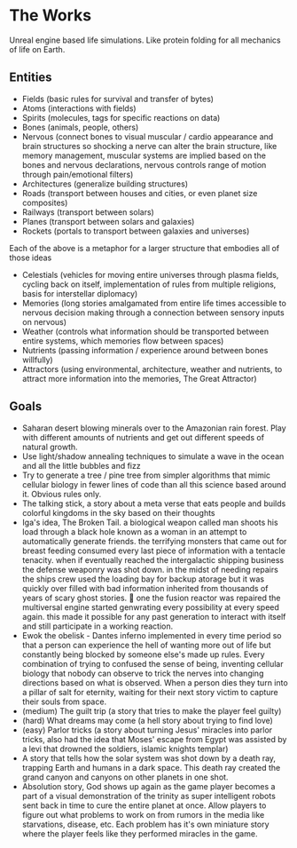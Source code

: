 # The Works
Unreal engine based life simulations. Like protein folding for all mechanics of life on Earth.

## Entities
* Fields (basic rules for survival and transfer of bytes)
* Atoms (interactions with fields)
* Spirits (molecules, tags for specific reactions on data)
* Bones (animals, people, others)
* Nervous (connect bones to visual muscular / cardio appearance and brain structures so shocking a nerve can alter the brain structure, like memory management, muscular systems are implied based on the bones and nervous declarations, nervous controls range of motion through pain/emotional filters)
* Architectures (generalize building structures)
* Roads (transport between houses and cities, or even planet size composites)
* Railways (transport between solars)
* Planes (transport between solars and galaxies)
* Rockets (portals to transport between galaxies and universes)

Each of the above is a metaphor for a larger structure that embodies all of those ideas

* Celestials (vehicles for moving entire universes through plasma fields, cycling back on itself, implementation of rules from multiple religions, basis for interstellar diplomacy)
* Memories (long stories amalgamated from entire life times accessible to nervous decision making through a connection between sensory inputs on nervous)
* Weather (controls what information should be transported between entire systems, which memories flow between spaces)
* Nutrients (passing information / experience around between bones willfully)
* Attractors (using environmental, architecture, weather and nutrients, to attract more information into the memories, The Great Attractor)

## Goals
* Saharan desert blowing minerals over to the Amazonian rain forest. Play with different amounts of nutrients and get out different speeds of natural growth. 
* Use light/shadow annealing techniques to simulate a wave in the ocean and all the little bubbles and fizz
* Try to generate a tree / pine tree from simpler algorithms that mimic cellular biology in fewer lines of code than all this science based around it. Obvious rules only.
* The talking stick, a story about a meta verse that eats people and builds colorful kingdoms in the sky based on their thoughts
* Iga's idea, The Broken Tail. a biological weapon called man shoots his load through a black hole known as a woman in an attempt to automatically generate friends. the terrifying monsters that came out for breast feeding consumed every last piece of information with a tentacle tenacity. when if eventually reached the intergalactic shipping business the defense weaponry was shot down. in the midst of needing repairs the ships crew used the loading bay for backup atorage but it was quickly over filled with bad information inherited from thousands of years of scary ghost stories. 🤣 one the fusion reactor was repaired the multiversal engine started genwrating every possibility at every speed again. this made it possible for any past generation to interact with itself and still participate in a working reaction.
* Ewok the obelisk - Dantes inferno implemented in every time period so that a person can experience the hell of wanting more out of life but constantly being blocked by someone else's made up rules. Every combination of trying to confused the sense of being, inventing cellular biology that nobody can observe to trick the nerves into changing directions based on what is observed. When a person dies they turn into a pillar of salt for eternity, waiting for their next story victim to capture their souls from space.
* (medium) The guilt trip (a story that tries to make the player feel guilty)
* (hard) What dreams may come (a hell story about trying to find love)
* (easy) Parlor tricks (a story about turning Jesus' miracles into parlor tricks, also had the idea that Moses' escape from Egypt was assisted by a levi that drowned the soldiers, islamic knights templar)
* A story that tells how the solar system was shot down by a death ray, trapping Earth and humans in a dark space. This death ray created the grand canyon and canyons on other planets in one shot.
* Absolution story, God shows up again as the game player becomes a part of a visual demonstration of the trinity as super intelligent robots sent back in time to cure the entire planet at once. Allow players to figure out what problems to work on from rumors in the media like starvations, disease, etc. Each problem has it's own miniature story where the player feels like they performed miracles in the game.
